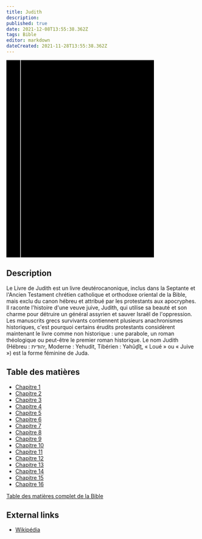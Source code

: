 ```yaml
---
title: Judith
description: 
published: true
date: 2021-12-08T13:55:38.362Z
tags: Bible
editor: markdown
dateCreated: 2021-11-28T13:55:38.362Z
---
```


<div class="urantiapedia-book-front urantiapedia-book-bible">
<svg xmlns="http://www.w3.org/2000/svg"
	width="102.6mm" height="136.8mm"
	viewBox="0 0 102.6 136.8" version="1.1">
	<g transform="translate(-7,-5)">
		<rect width="9.6" height="136.8" x="7" y="5" />
		<rect width="96.9" height="136.8" x="17" y="5" />
		<text style="font-size:5px" x="61" y="22">LA BIBLE</text>
		<text style="font-size:4px" x="61" y="125">French Louis Segond Bible, 1910</text>
		<text style="font-size:9px" x="61" y="60">Judith</text>
	</g>
</svg>
</div>

## Description


Le Livre de Judith est un livre deutérocanonique, inclus dans la Septante et l'Ancien Testament chrétien catholique et orthodoxe oriental de la Bible, mais exclu du canon hébreu et attribué par les protestants aux apocryphes. Il raconte l'histoire d'une veuve juive, Judith, qui utilise sa beauté et son charme pour détruire un général assyrien et sauver Israël de l'oppression. Les manuscrits grecs survivants contiennent plusieurs anachronismes historiques, c'est pourquoi certains érudits protestants considèrent maintenant le livre comme non historique : une parabole, un roman théologique ou peut-être le premier roman historique. Le nom Judith (Hébreu : יְהוּדִית, Moderne : Yehudit, Tibérien : Yəhûḏîṯ, « Loué » ou « Juive ») est la forme féminine de Juda.

## Table des matières

- [Chapitre 1](/fr/Bible/Judith/1)
- [Chapitre 2](/fr/Bible/Judith/2)
- [Chapitre 3](/fr/Bible/Judith/3)
- [Chapitre 4](/fr/Bible/Judith/4)
- [Chapitre 5](/fr/Bible/Judith/5)
- [Chapitre 6](/fr/Bible/Judith/6)
- [Chapitre 7](/fr/Bible/Judith/7)
- [Chapitre 8](/fr/Bible/Judith/8)
- [Chapitre 9](/fr/Bible/Judith/9)
- [Chapitre 10](/fr/Bible/Judith/10)
- [Chapitre 11](/fr/Bible/Judith/11)
- [Chapitre 12](/fr/Bible/Judith/12)
- [Chapitre 13](/fr/Bible/Judith/13)
- [Chapitre 14](/fr/Bible/Judith/14)
- [Chapitre 15](/fr/Bible/Judith/15)
- [Chapitre 16](/fr/Bible/Judith/16)



[Table des matières complet de la Bible](/fr/index/bible)


## External links

- [Wikipédia](https://en.wikipedia.org/wiki/Book_of_Judith)
